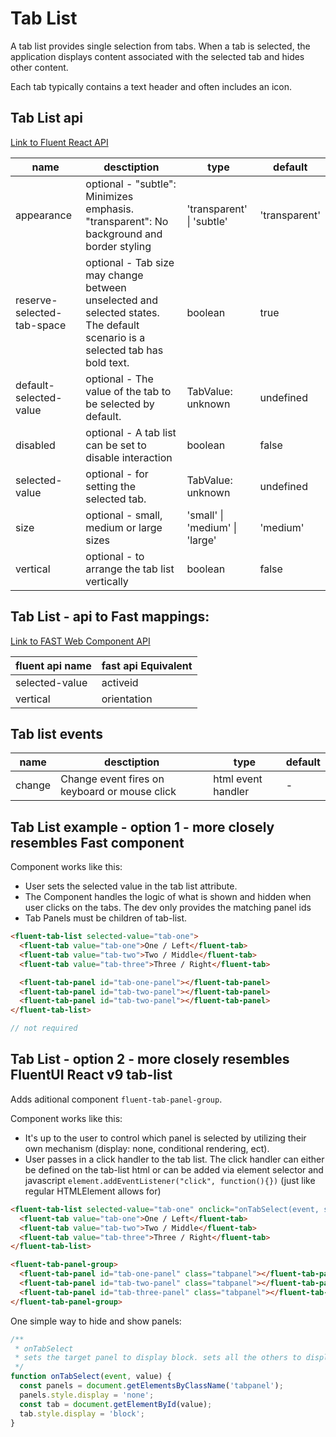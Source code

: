 # Tab List

A tab list provides single selection from tabs. When a tab is selected, the application displays content associated with the selected tab and hides other content.

Each tab typically contains a text header and often includes an icon.

## Tab List api

[Link to Fluent React API](https://react.fluentui.dev/?path=/docs/components-tablist--default)


| name                       | desctiption                                                                                                                  | type                           | default       |
| -------------------------- | ---------------------------------------------------------------------------------------------------------------------------- | ------------------------------ | ------------- |
| appearance                 | optional - "subtle": Minimizes emphasis. "transparent": No background and border styling                                     | 'transparent' \| 'subtle'      | 'transparent' |
| reserve-selected-tab-space | optional - Tab size may change between unselected and selected states. The default scenario is a selected tab has bold text. | boolean                        | true          |
| default-selected-value     | optional - The value of the tab to be selected by default.                                                                   | TabValue: unknown              | undefined     |
| disabled                   | optional - A tab list can be set to disable interaction                                                                      | boolean                        | false         |
| selected-value             | optional - for setting the selected tab.                                                                                     | TabValue: unknown              | undefined     |
| size                       | optional - small, medium or large sizes                                                                                      | 'small' \| 'medium' \| 'large' | 'medium'      |
| vertical                   | optional - to arrange the tab list vertically                                                                                | boolean                        | false         |

## Tab List - api to Fast mappings:

[Link to FAST Web Component API](https://www.fast.design/docs/components/tabs/#class-tab)

| fluent api name | fast api Equivalent |
| --------------- | ------------------- |
| selected-value  | activeid            |
| vertical        | orientation         |

## Tab list events

| name   | desctiption                                   | type               | default |
| ------ | --------------------------------------------- | ------------------ | ------- |
| change | Change event fires on keyboard or mouse click | html event handler | -       |

## Tab List example - option 1 - more closely resembles Fast component

Component works like this:

- User sets the selected value in the tab list attribute.
- The Component handles the logic of what is shown and hidden when user clicks on the tabs. The dev only provides the matching panel ids
- Tab Panels must be children of tab-list.

```html
<fluent-tab-list selected-value="tab-one">
  <fluent-tab value="tab-one">One / Left</fluent-tab>
  <fluent-tab value="tab-two">Two / Middle</fluent-tab>
  <fluent-tab value="tab-three">Three / Right</fluent-tab>

  <fluent-tab-panel id="tab-one-panel"></fluent-tab-panel>
  <fluent-tab-panel id="tab-two-panel"></fluent-tab-panel>
  <fluent-tab-panel id="tab-two-panel"></fluent-tab-panel>
</fluent-tab-list>
```

```javascript
// not required
```

## Tab List - option 2 - more closely resembles FluentUI React v9 tab-list

Adds aditional component `fluent-tab-panel-group`.

Component works like this:

- It's up to the user to control which panel is selected by utilizing their own mechanism (display: none, conditional rendering, ect).
- User passes in a click handler to the tab list. The click handler can either be defined on the tab-list html or can be added via element selector and javascript `element.addEventListener("click", function(){})` (just like regular HTMLElement allows for)

```html
<fluent-tab-list selected-value="tab-one" onclick="onTabSelect(event, selectedValue)">
  <fluent-tab value="tab-one">One / Left</fluent-tab>
  <fluent-tab value="tab-two">Two / Middle</fluent-tab>
  <fluent-tab value="tab-three">Three / Right</fluent-tab>
</fluent-tab-list>

<fluent-tab-panel-group>
  <fluent-tab-panel id="tab-one-panel" class="tabpanel"></fluent-tab-panel>
  <fluent-tab-panel id="tab-two-panel" class="tabpanel"></fluent-tab-panel>
  <fluent-tab-panel id="tab-three-panel" class="tabpanel"></fluent-tab-panel>
</fluent-tab-panel-group>
```

One simple way to hide and show panels:

```javascript
/**
 * onTabSelect
 * sets the target panel to display block. sets all the others to display none
 */
function onTabSelect(event, value) {
  const panels = document.getElementsByClassName('tabpanel');
  panels.style.display = 'none';
  const tab = document.getElementById(value);
  tab.style.display = 'block';
}
```
